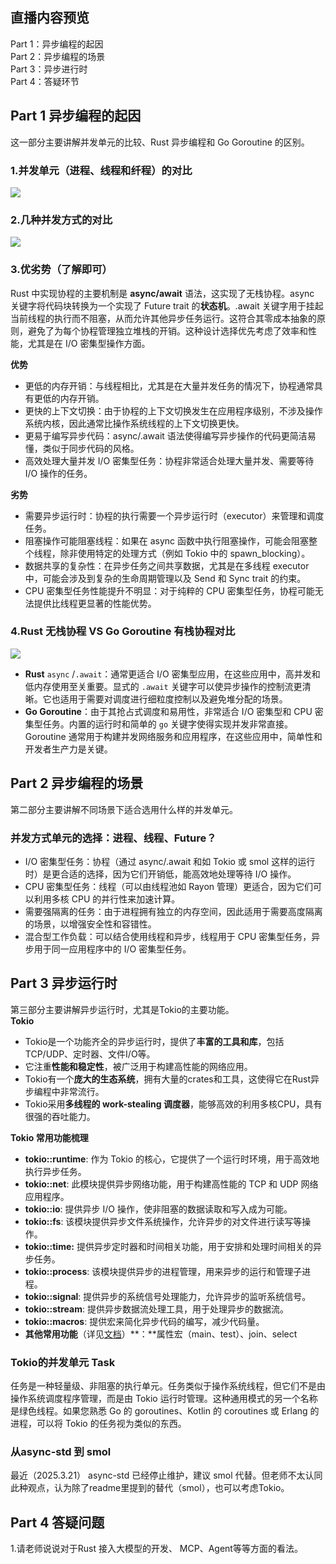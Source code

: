 ## 直播内容预览

Part 1：异步编程的起因  
Part 2：异步编程的场景  
Part 3：异步进行时  
Part 4：答疑环节

## Part 1 异步编程的起因

这一部分主要讲解并发单元的比较、Rust 异步编程和 Go Goroutine 的区别。

### **1.并发单元（进程、线程和纤程）的对比**

![](https://static001.geekbang.org/resource/image/2b/2b/2bca91e7b1a558dc2b09fdef31fca72b.jpg?wh=3916x3225)

### **2.几种并发方式的对比**

![](https://static001.geekbang.org/resource/image/14/7b/14b9c75b9c22dfe7d066f3fd032caa7b.jpg?wh=4000x2304)

### 3.优劣势（了解即可）

Rust 中实现协程的主要机制是 **async/await** 语法，这实现了无栈协程。async 关键字将代码块转换为一个实现了 Future trait 的**状态机**。.await 关键字用于挂起当前线程的执行而不阻塞，从而允许其他异步任务运行。这符合其零成本抽象的原则，避免了为每个协程管理独立堆栈的开销。这种设计选择优先考虑了效率和性能，尤其是在 I/O 密集型操作方面。

**优势**

- 更低的内存开销：与线程相比，尤其是在大量并发任务的情况下，协程通常具有更低的内存开销。
- 更快的上下文切换：由于协程的上下文切换发生在应用程序级别，不涉及操作系统内核，因此通常比操作系统线程的上下文切换更快。
- 更易于编写异步代码：async/.await 语法使得编写异步操作的代码更简洁易懂，类似于同步代码的风格。
- 高效处理大量并发 I/O 密集型任务：协程非常适合处理大量并发、需要等待 I/O 操作的任务。

**劣势**

- 需要异步运行时：协程的执行需要一个异步运行时（executor）来管理和调度任务。
- 阻塞操作可能阻塞线程：如果在 async 函数中执行阻塞操作，可能会阻塞整个线程，除非使用特定的处理方式（例如 Tokio 中的 spawn\_blocking）。
- 数据共享的复杂性：在异步任务之间共享数据，尤其是在多线程 executor 中，可能会涉及到复杂的生命周期管理以及 Send 和 Sync trait 的约束。
- CPU 密集型任务性能提升不明显：对于纯粹的 CPU 密集型任务，协程可能无法提供比线程更显著的性能优势。

### 4.Rust 无栈协程 VS Go Goroutine 有栈协程对比

![](https://static001.geekbang.org/resource/image/40/70/4065aa1d7064d5a12e4f93de01d4f170.jpg?wh=4000x2375)

- **Rust** `async` /`.await`：通常更适合 I/O 密集型应用，在这些应用中，高并发和低内存使用至关重要。显式的 `.await` 关键字可以使异步操作的控制流更清晰。它也适用于需要对调度进行细粒度控制以及避免堆分配的场景。
- **Go Goroutine**：由于其抢占式调度和易用性，非常适合 I/O 密集型和 CPU 密集型任务。内置的运行时和简单的 `go` 关键字使得实现并发非常直接。Goroutine 通常用于构建并发网络服务和应用程序，在这些应用中，简单性和开发者生产力是关键。

## Part 2 异步编程的场景

第二部分主要讲解不同场景下适合选用什么样的并发单元。

### **并发方式单元的选择：进程、线程、Future？**

- I/O 密集型任务：协程（通过 async/.await 和如 Tokio 或 smol 这样的运行时）是更合适的选择，因为它们开销低，能高效地处理等待 I/O 操作。
- CPU 密集型任务：线程（可以由线程池如 Rayon 管理）更适合，因为它们可以利用多核 CPU 的并行性来加速计算。
- 需要强隔离的任务：由于进程拥有独立的内存空间，因此适用于需要高度隔离的场景，以增强安全性和容错性。
- 混合型工作负载：可以结合使用线程和异步，线程用于 CPU 密集型任务，异步用于同一应用程序中的 I/O 密集型任务。

## Part 3 异步运行时

第三部分主要讲解异步运行时，尤其是Tokio的主要功能。  
**Tokio**

- Tokio是一个功能齐全的异步运行时，提供了**丰富的工具和库**，包括TCP/UDP、定时器、文件I/O等。
- 它注重**性能和稳定性**，被广泛用于构建高性能的网络应用。
- Tokio有一个**庞大的生态系统**，拥有大量的crates和工具，这使得它在Rust异步编程中非常流行。
- Tokio采用**多线程的 work-stealing 调度器**，能够高效的利用多核CPU，具有很强的吞吐能力。

**Tokio 常用功能梳理**

- **tokio::runtime**: 作为 Tokio 的核心，它提供了一个运行时环境，用于高效地执行异步任务。
- **tokio::net**: 此模块提供异步网络功能，用于构建高性能的 TCP 和 UDP 网络应用程序。
- **tokio::io**: 提供异步 I/O 操作，使非阻塞的数据读取和写入成为可能。
- **tokio::fs**: 该模块提供异步文件系统操作，允许异步的对文件进行读写等操作。
- **tokio::time:** 提供异步定时器和时间相关功能，用于安排和处理时间相关的异步任务。
- **tokio::process**: 该模块提供异步的进程管理，用来异步的运行和管理子进程。
- **tokio::signal**: 提供异步的系统信号处理能力，允许异步的监听系统信号。
- **tokio::stream**: 提供异步数据流处理工具，用于处理异步的数据流。
- **tokio::macros**: 提供宏来简化异步代码的编写，减少代码量。
- **其他常用功能**（详见[文档](https://docs.rs/tokio/latest/tokio/macro.select.html)）**：**属性宏（main、test）、join、select

### **Tokio的并发单元 Task**

任务是一种轻量级、非阻塞的执行单元。任务类似于操作系统线程，但它们不是由操作系统调度程序管理，而是由 Tokio 运行时管理。这种通用模式的另一个名称是绿色线程。如果您熟悉 Go 的 goroutines、Kotlin 的 coroutines 或 Erlang 的进程，可以将 Tokio 的任务视为类似的东西。

### **从async-std 到 smol**

最近（2025.3.21） async-std 已经停止维护，建议 smol 代替。但老师不太认同此种观点，认为除了readme里提到的替代（smol），也可以考虑Tokio。

## **Part 4 答疑问题**

1.请老师说说对于Rust 接入大模型的开发、 MCP、Agent等等方面的看法。